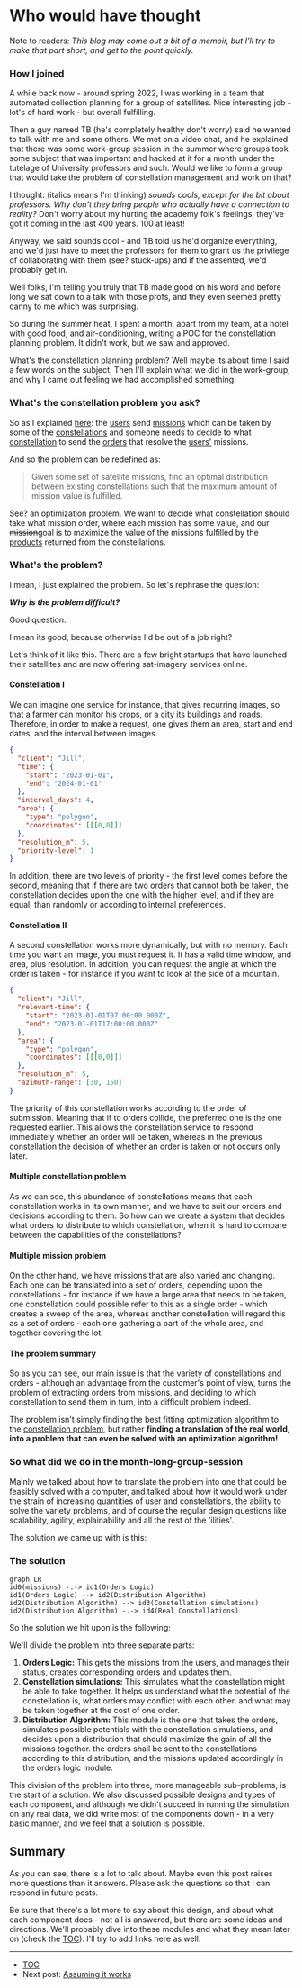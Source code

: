 # Who would have thought
Note to readers:
*This blog may come out a bit of a memoir, but I'll try to make that part short, and get to the point quickly.*

### How I joined
A while back now - around spring 2022, I was working in a team that automated collection planning for a group of satellites. Nice interesting job - lot's of hard work - but overall fulfilling.

Then a guy named TB (he's completely healthy don't worry) said he wanted to talk with me and some others. We met on a video chat, and he explained that there was some work-group session in the summer where groups took some subject that was important and hacked at it for a month under the tutelage of University professors and such. Would we like to form a group that would take the problem of constellation management and work on that?

I thought: (italics means I'm thinking) *sounds cools, except for the bit about professors. Why don't they bring people who actually have a connection to reality?* Don't worry about my hurting the academy folk's feelings, they've got it coming in the last 400 years. 100 at least!

Anyway, we said sounds cool - and TB told us he'd organize everything, and we'd just have to meet the professors for them to grant us the privilege of collaborating with them (see? stuck-ups) and if the assented, we'd probably get in.

Well folks, I'm telling you truly that TB made good on his word and before long we sat down to a talk with those profs, and they even seemed pretty canny to me which was surprising.

So during the summer heat, I spent a month, apart from my team, at a hotel with good food, and air-conditioning, writing a POC for the constellation planning problem. It didn't work, but we saw and approved.

What's the constellation planning problem? Well maybe its about time I said a few words on the subject. Then I'll explain what we did in the work-group, and why I came out feeling we had accomplished something.

### What's the constellation problem you ask?
So as I explained [here](Some%20of%20the%20basics.md):
the [users](Some%20of%20the%20basics.md#users)
send [missions](Some%20of%20the%20basics.md#missions-and-orders)
which can be taken by some of the
[constellations](Some%20of%20the%20basics.md#Satellite-constellation)
and someone needs to decide to what
[constellation](Some%20of%20the%20basics.md#Satellite-constellation)
to send the
[orders](Some%20of%20the%20basics.md#missions-and-orders)
that resolve
the [users'](Some%20of%20the%20basics.md#users)
missions.

And so the problem can be redefined as:

> Given some set of satellite missions, find an optimal distribution between existing constellations such that the maximum amount of mission value is fulfilled.

See? an optimization problem. We want to decide what constellation should take what mission order, where each mission has some value, and our ~~mission~~goal is to maximize the value of the missions fulfilled by the [products](Some%20of%20the%20basics.md#Product) returned from the constellations.

### What's the problem?
I mean, I just explained the problem. So let's rephrase the question:

***Why is the problem difficult?***

Good question.

I mean its good, because otherwise I'd be out of a job right?

Let's think of it like this. There are a few bright startups that have launched their satellites and are now offering sat-imagery services online.
#### Constellation I
We can imagine one service for instance, that gives recurring images, so that a farmer can monitor his crops, or a city its buildings and roads. Therefore, in order to make a request, one gives them an area, start and end dates, and the interval between images.
```json
{
  "client": "Jill",
  "time": {
    "start": "2023-01-01",
    "end": "2024-01-01"
  },
  "interval_days": 4,
  "area": {
    "type": "polygon",
    "coordinates": [[[0,0]]]
  },
  "resolution_m": 5,
  "priority-level": 1
}
```
In addition, there are two levels of priority - the first level comes before the second, meaning that if there are two orders that cannot both be taken, the constellation decides upon the one with the higher level, and if they are equal, than randomly or according to internal preferences.

#### Constellation II
A second constellation works more dynamically, but with no memory. Each time you want an image, you must request it. It has a valid time window, and area, plus resolution. In addition, you can request the angle at which the order is taken - for instance if you want to look at the side of a mountain.
```json
{
  "client": "Jill",
  "relevant-time": {
    "start": "2023-01-01T07:00:00.000Z",
    "end": "2023-01-01T17:00:00.000Z"
  },
  "area": {
    "type": "polygon",
    "coordinates": [[[0,0]]]
  },
  "resolution_m": 5,
  "azimuth-range": [30, 150]
}
```
The priority of this constellation works according to the order of submission. Meaning that if to orders collide, the preferred one is the one requested earlier. This allows the constellation service to respond immediately whether an order will be taken, whereas in the previous constellation the decision of whether an order is taken or not occurs only later.

#### Multiple constellation problem
As we can see, this abundance of constellations means that each constellation works in its own manner, and we have to suit our orders and decisions according to them. So how can we create a system that decides what orders to distribute to which constellation, when it is hard to compare between the capabilities of the constellations?

#### Multiple mission problem
On the other hand, we have missions that are also varied and changing. Each one can be translated into a set of orders, depending upon the constellations - for instance if we have a large area that needs to be taken, one constellation could possible refer to this as a single order - which creates a sweep of the area, whereas another constellation will regard this as a set of orders - each one gathering a part of the whole area, and together covering the lot.

#### The problem summary
So as you can see, our main issue is that the variety of constellations and orders - although an advantage from the customer's point of view, turns the problem of extracting orders from missions, and deciding to which constellation to send them in turn, into a difficult problem indeed.

The problem isn't simply finding the best fitting optimization algorithm to the [constellation problem](#What's-the-constellation-problem-you-ask?), but rather **finding a translation of the real world, into a problem that can even be solved with an optimization algorithm!**

### So what did we do in the month-long-group-session
Mainly we talked about how to translate the problem into one that could be feasibly solved with a computer, and talked about how it would work under the strain of increasing quantities of user and constellations, the ability to solve the variety problems, and of course the regular design questions like scalability, agility, explainability and all the rest of the 'ilities'.

The solution we came up with is this:

### The solution
```mermaid
graph LR
id0(missions) -.-> id1(Orders Logic)
id1(Orders Logic) --> id2(Distribution Algorithm)
id2(Distribution Algorithm) --> id3(Constellation simulations)
id2(Distribution Algorithm) -.-> id4(Real Constellations)
```
So the solution we hit upon is the following:

We'll divide the problem into three separate parts:

1. **Orders Logic:** This gets the missions from the users, and manages their status, creates corresponding orders and updates them.
2. **Constellation simulations:** This simulates what the constellation might be able to take together. It helps us understand what the potential of the constellation is, what orders may conflict with each other, and what may be taken together at the cost of one order.
3. **Distribution Algorithm:** This module is the one that takes the orders, simulates possible potentials with the constellation simulations, and decides upon a distribution that should maximize the gain of all the missions together. the orders shall be sent to the constellations according to this distribution, and the missions updated accordingly in the orders logic module.

This division of the problem into three, more manageable sub-problems, is the start of a solution. We also discussed possible designs and types of each component, and although we didn't succeed in running the simulation on any real data, we did write most of the components down - in a very basic manner, and we feel that a solution is possible.

## Summary
As you can see, there is a lot to talk about. Maybe even this post raises more questions than it answers. Please ask the questions so that I can respond in future posts.

Be sure that there's a lot more to say about this design, and about what each component does - not all is answered, but there are some ideas and directions.
We'll probably dive into these modules and what they mean later on (check the [TOC](../TOC.md)). I'll try to add links here as well.

---
- [TOC](../TOC.md)
- Next post: [Assuming it works](./Assuming%20it%20works.md)
